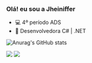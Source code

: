 ### Olá! eu sou a Jheiniffer
- 💻 4º período ADS
- 🌱 Desenvolvedora C# | .NET  

![Anurag's GitHub stats](https://github-readme-stats.vercel.app/api?username=jheinifferoliveira&show_icons=true&theme=synthwave)

  <a href="https://instagram.com/jheiniffer_" target="_blank"><img src="https://img.shields.io/badge/-Instagram-%23E4405F?style=for-the-badge&logo=instagram&logoColor=white" target="_blank"></a>
 <a href="https://www.linkedin.com/in/jheiniffer-oliveira-b39903244" tarfet="_blank"><img
src="https://img.shields.io/badge/LinkedIn-0077B5?style=for-the-badge&logo=linkedin&logoColor=white"
target="_blank"></a>
